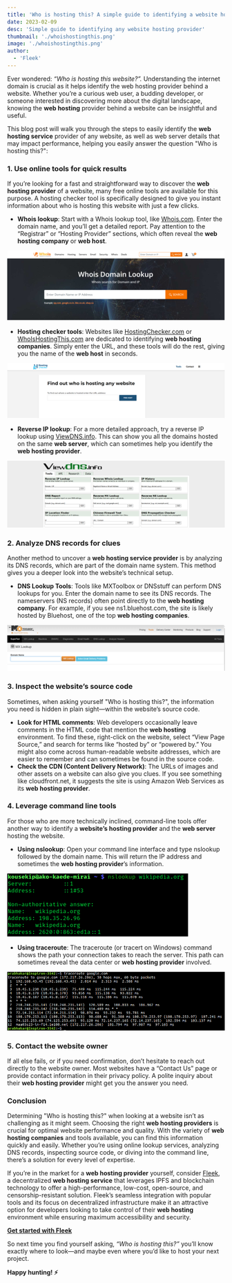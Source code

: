 ```yaml
---
title: 'Who is hosting this? A simple guide to identifying a website hosting provider'
date: 2023-02-09
desc: 'Simple guide to identifying any website hosting provider'
thumbnail: './whoishostingthis.png'
image: './whoishostingthis.png'
author:
  - 'Fleek'
---
```


Ever wondered: _“Who is hosting this website?”._ Understanding the internet domain is crucial as it helps identify the web hosting provider behind a website. Whether you’re a curious web user, a budding developer, or someone interested in discovering more about the digital landscape, knowing the **web hosting** provider behind a website can be insightful and useful.

This blog post will walk you through the steps to easily identify the **web hosting service** provider of any website, as well as web server details that may impact performance, helping you easily answer the question "Who is hosting this?":

### **1. Use online tools for quick results**

If you’re looking for a fast and straightforward way to discover the **web hosting provider** of a website, many free online tools are available for this purpose. A hosting checker tool is specifically designed to give you instant information about who is hosting this website with just a few clicks.

- **Whois lookup**: Start with a Whois lookup tool, like [Whois.com](https://www.whois.com/whois/?srsltid=AfmBOorV_IAUKEnEOlPVQnx6HTnw5XA5FImIyRHXZL89jiuyngGEexlH). Enter the domain name, and you’ll get a detailed report. Pay attention to the “Registrar” or “Hosting Provider” sections, which often reveal the **web hosting company** or **web host**.

![](./whois.png)

- **Hosting checker tools**: Websites like [HostingChecker.com](http://hostingchecker.com/) or [WhoIsHostingThis.com](http://whoishostingthis.com/) are dedicated to identifying **web hosting companies**. Simply enter the URL, and these tools will do the rest, giving you the name of the **web host** in seconds.

![](./hostingchecker.png)

- **Reverse IP lookup**: For a more detailed approach, try a reverse IP lookup using [ViewDNS.info](http://viewdns.info/). This can show you all the domains hosted on the same **web server**, which can sometimes help you identify the **web hosting provider**.

![](./viewdns.png)

### **2. Analyze DNS records for clues**

Another method to uncover a **web hosting service provider** is by analyzing its DNS records, which are part of the domain name system. This method gives you a deeper look into the website’s technical setup.

- **DNS Lookup Tools**: Tools like MXToolbox or DNSstuff can perform DNS lookups for you. Enter the domain name to see its DNS records. The nameservers (NS records) often point directly to the **web hosting company**. For example, if you see ns1.bluehost.com, the site is likely hosted by Bluehost, one of the top **web hosting companies**.

![](./mxtoolbox.png)

### **3. Inspect the website’s source code**

Sometimes, when asking yourself "Who is hosting this?", the information you need is hidden in plain sight—within the website’s source code.

- **Look for HTML comments**: Web developers occasionally leave comments in the HTML code that mention the **web hosting** environment. To find these, right-click on the website, select “View Page Source,” and search for terms like “hosted by” or “powered by.” You might also come across human-readable website addresses, which are easier to remember and can sometimes be found in the source code.
- **Check the CDN (Content Delivery Network)**: The URLs of images and other assets on a website can also give you clues. If you see something like cloudfront.net, it suggests the site is using Amazon Web Services as its **web hosting provider**.

### **4. Leverage command line tools**

For those who are more technically inclined, command-line tools offer another way to identify a **website’s hosting provider** and the **web server** hosting the website.

- **Using nslookup**: Open your command line interface and type nslookup followed by the domain name. This will return the IP address and sometimes the **web hosting provider**’s information.

![](./nslookup.png)

- **Using traceroute**: The traceroute (or tracert on Windows) command shows the path your connection takes to reach the server. This path can sometimes reveal the data center or **web hosting provider** involved.

![](./traceroute.png)

### **5. Contact the website owner**

If all else fails, or if you need confirmation, don’t hesitate to reach out directly to the website owner. Most websites have a “Contact Us” page or provide contact information in their privacy policy. A polite inquiry about their **web hosting provider** might get you the answer you need.

### **Conclusion**

Determining "Who is hosting this?" when looking at a website isn’t as challenging as it might seem. Choosing the right **web hosting providers** is crucial for optimal website performance and quality. With the variety of **web hosting companies** and tools available, you can find this information quickly and easily. Whether you’re using online lookup services, analyzing DNS records, inspecting source code, or diving into the command line, there’s a solution for every level of expertise.

If you’re in the market for a **web hosting provider** yourself, consider [Fleek](https://fleek.xyz/), a decentralized **web hosting service** that leverages IPFS and blockchain technology to offer a high-performance, low-cost, open-source, and censorship-resistant solution. Fleek’s seamless integration with popular tools and its focus on decentralized infrastructure make it an attractive option for developers looking to take control of their **web hosting** environment while ensuring maximum accessibility and security.

[**Get started with Fleek**](https://fleek.xyz/docs/platform/hosting/)

So next time you find yourself asking, _“Who is hosting this?”_ you’ll know exactly where to look—and maybe even where you’d like to host your next project.

**Happy hunting! ⚡️**
